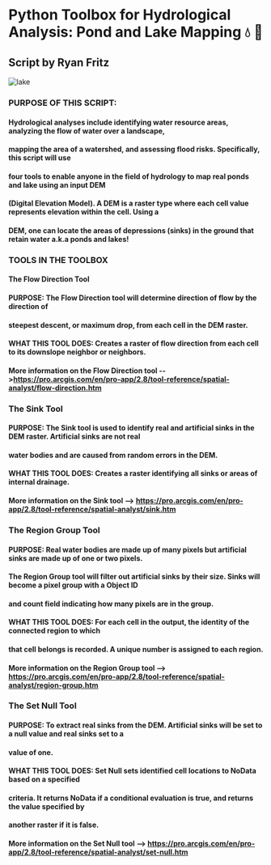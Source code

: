 # **Python Toolbox for Hydrological Analysis: Pond and Lake Mapping :droplet: :fishing_pole_and_fish:**

## Script by Ryan Fritz

![lake](https://upload.wikimedia.org/wikipedia/commons/8/80/Rhode_Island_Rams_logo.svg)


### PURPOSE OF THIS SCRIPT:
#### Hydrological analyses include identifying water resource areas, analyzing the flow of water over a landscape,
#### mapping the area of a watershed, and assessing flood risks. Specifically, this script will use
#### four tools to enable anyone in the field of hydrology to map real ponds and lake using an input DEM
#### (Digital Elevation Model). A DEM is a raster type where each cell value represents elevation within the cell. Using a
#### DEM, one can locate the areas of depressions (sinks) in the ground that retain water a.k.a ponds and lakes!

###                                       **TOOLS IN THE TOOLBOX**

#### **The Flow Direction Tool**
#### PURPOSE: The Flow Direction tool will determine direction of flow by the direction of
#### steepest descent, or maximum drop, from each cell in the DEM raster.
#### WHAT THIS TOOL DOES: Creates a raster of flow direction from each cell to its downslope neighbor or neighbors.
#### More information on the Flow Direction tool -->https://pro.arcgis.com/en/pro-app/2.8/tool-reference/spatial-analyst/flow-direction.htm

### The Sink Tool
#### PURPOSE: The Sink tool is used to identify real and artificial sinks in the DEM raster. Artificial sinks are not real
#### water bodies and are caused from random errors in the DEM.
#### WHAT THIS TOOL DOES: Creates a raster identifying all sinks or areas of internal drainage.
#### More information on the Sink tool --> https://pro.arcgis.com/en/pro-app/2.8/tool-reference/spatial-analyst/sink.htm

### The Region Group Tool
#### PURPOSE: Real water bodies are made up of many pixels but artificial sinks are made up of one or two pixels.
#### The Region Group tool will filter out artificial sinks by their size. Sinks will become a pixel group with a Object ID
#### and count field indicating how many pixels are in the group.
#### WHAT THIS TOOL DOES: For each cell in the output, the identity of the connected region to which
#### that cell belongs is recorded. A unique number is assigned to each region.
#### More information on the Region Group tool --> https://pro.arcgis.com/en/pro-app/2.8/tool-reference/spatial-analyst/region-group.htm

### The Set Null Tool
#### PURPOSE: To extract real sinks from the DEM. Artificial sinks will be set to a null value and real sinks set to a
#### value of one.
#### WHAT THIS TOOL DOES: Set Null sets identified cell locations to NoData based on a specified
#### criteria. It returns NoData if a conditional evaluation is true, and returns the value specified by
#### another raster if it is false.
#### More information on the Set Null tool --> https://pro.arcgis.com/en/pro-app/2.8/tool-reference/spatial-analyst/set-null.htm
